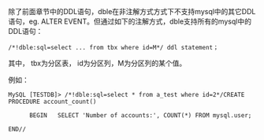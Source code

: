 除了前面章节中的DDL语句，dble在非注解方式方式下不支持mysql中的其它DDL语句，eg. ALTER EVENT。但通过如下的注解方式，dble支持所有的mysql中的DDL语句：
```
/*!dble:sql=select ... from tbx where id=M*/ ddl statement；
```
其中， tbx为分区表， id为分区列，M为分区列的某个值。

例如：
```  
MySQL [TESTDB]> /*!dble:sql=select * from a_test where id=2*/CREATE PROCEDURE account_count()

      BEGIN   SELECT 'Number of accounts:', COUNT(*) FROM mysql.user;

END//
``` 